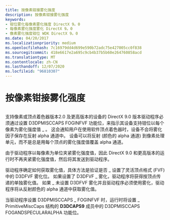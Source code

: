 ```yaml
---
title: 按像素钳接雾化强度
description: 按像素钳接雾化强度
keywords:
- 钳位雾化每像素雾化强度 DirectX 9。0
- 每像素雾化强度雾化 DirectX 9。0
- 像素雾化强度钳位 WDK DirectX 9。0
ms.date: 04/20/2017
ms.localizationpriority: medium
ms.openlocfilehash: 7c16979dd4d699e590b72adc75e427005cc0f838
ms.sourcegitcommit: 418e6617e2a695c9cb4b37b5b60e264760858acd
ms.translationtype: MT
ms.contentlocale: zh-CN
ms.lasthandoff: 12/07/2020
ms.locfileid: "96810307"
---
```

# <a name="clamping-fog-intensity-per-pixel"></a>按像素钳接雾化强度


## <span id="ddk_clamping_fog_intensity_per_pixel_gg"></span><span id="DDK_CLAMPING_FOG_INTENSITY_PER_PIXEL_GG"></span>


支持像素或顶点着色器版本2.0 及更高版本的设备的 DirectX 9.0 版本驱动程序必须通过设置 D3DPMISCCAPS FOGINFVF 功能位，来指示其设备支持钳位以每个像素为雾化强度值 \_ 。 这会通知用户在使用软件顶点着色器时，设备不会将雾化因子保存在反射 alpha 通道中。 设备可以将反射 (颜色的 alpha 通道) 到像素处理单元，而不是总是用每个顶点的雾化强度值覆盖 alpha 通道。

由于驱动程序以每像素为单位夹紧雾化强度值，因此 DirectX 9.0 和更高版本的运行时不再夹紧雾化强度值，然后将其发送到驱动程序。

驱动程序确定如何获取雾化值，具体方法是验证是否 \_ 设置了灵活顶点格式 (FVF) 中的 D3DFVF 雾化位。 如果设置了 D3DFVF \_ 雾化，驱动程序将获得按顶点传递的单独雾化值。 如果 \_ 未设置 D3DFVF 雾化并且驱动程序必须使用雾化，驱动程序将从反射颜色的 alpha 通道中获取雾化值。

当驱动程序设置 D3DPMISCCAPS \_ FOGINFVF 时，运行时将设置 \_ PrimitiveMiscCaps 结构的 **D3DCAPS9** 成员中的 D3DPMISCCAPS FOGANDSPECULARALPHA 功能位。

 

 





